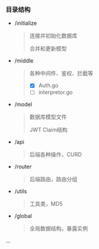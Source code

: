 ### 目录结构
* /initialize
  
  > 连接并初始化数据库
  >
  > 合并和更新模型
  
* /middle

  > 各种中间件、鉴权、拦截等
  >
  > - [x] Auth.go
  > - [ ] interpretor.go

* /model
  
  > 数据库模型文件
  >
  > JWT Claim结构
  
* /api
  
  > 后端各种操作，CURD
  
* /router
  
  > 后端路由，路由分组
  
* /utils

  > 工具类，MD5

* /global

  > 全局数据结构，暴露实例

...

